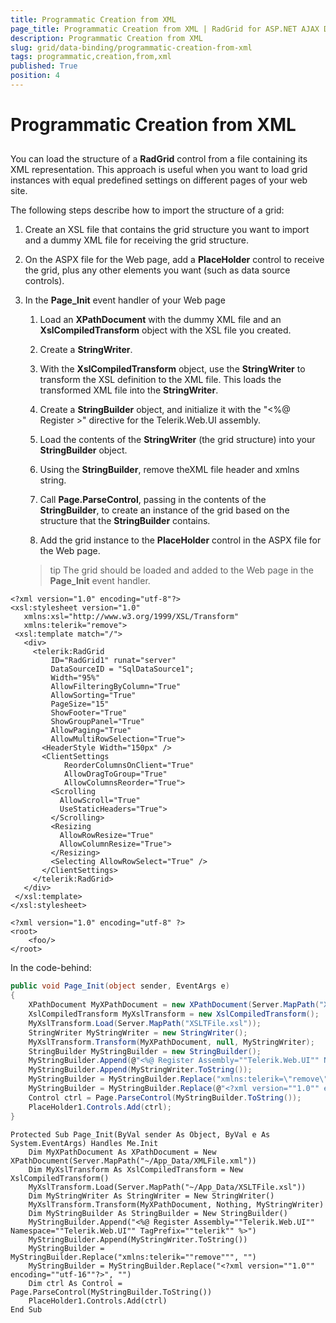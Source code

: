 ```yaml
---
title: Programmatic Creation from XML
page_title: Programmatic Creation from XML | RadGrid for ASP.NET AJAX Documentation
description: Programmatic Creation from XML
slug: grid/data-binding/programmatic-creation-from-xml
tags: programmatic,creation,from,xml
published: True
position: 4
---
```


# Programmatic Creation from XML



## 

You can load the structure of a **RadGrid** control from a file containing its XML representation. This approach is useful when you want to load grid instances with equal predefined settings on different pages of your web site.

The following steps describe how to import the structure of a grid:

1. Create an XSL file that contains the grid structure you want to import and a dummy XML file for receiving the grid structure.

1. On the ASPX file for the Web page, add a **PlaceHolder** control to receive the grid, plus any other elements you want (such as data source controls).

1. In the **Page_Init** event handler of your Web page

	1. Load an **XPathDocument** with the dummy XML file and an **XslCompiledTransform** object with the XSL file you created.

	1. Create a **StringWriter**.

	1. With the **XslCompiledTransform** object, use the **StringWriter** to transform the XSL definition to the XML file. This loads the transformed XML file into the **StringWriter**.

	1. Create a **StringBuilder** object, and initialize it with the "<%@ Register >" directive for the Telerik.Web.UI assembly.

	1. Load the contents of the **StringWriter** (the grid structure) into your **StringBuilder** object.

	1. Using the **StringBuilder**, remove theXML file header and xmlns string.

	1. Call **Page.ParseControl**, passing in the contents of the **StringBuilder**, to create an instance of the grid based on the structure that the **StringBuilder** contains.

	1. Add the grid instance to the **PlaceHolder** control in the ASPX file for the Web page.

	>tip The grid should be loaded and added to the Web page in the **Page_Init** event handler.
>


````ASP.NET
<?xml version="1.0" encoding="utf-8"?>
<xsl:stylesheet version="1.0"
   xmlns:xsl="http://www.w3.org/1999/XSL/Transform"
   xmlns:telerik="remove">
 <xsl:template match="/">
   <div>
     <telerik:RadGrid
         ID="RadGrid1" runat="server"
         DataSourceID = "SqlDataSource1";
         Width="95%"
         AllowFilteringByColumn="True"
         AllowSorting="True"
         PageSize="15"
         ShowFooter="True"
         ShowGroupPanel="True"
         AllowPaging="True"
         AllowMultiRowSelection="True">
       <HeaderStyle Width="150px" />
       <ClientSettings
            ReorderColumnsOnClient="True"
            AllowDragToGroup="True"
            AllowColumnsReorder="True">
         <Scrolling
           AllowScroll="True"
           UseStaticHeaders="True">
         </Scrolling>
         <Resizing
           AllowRowResize="True"
           AllowColumnResize="True">
         </Resizing>
         <Selecting AllowRowSelect="True" />
       </ClientSettings>
     </telerik:RadGrid>
   </div>
 </xsl:template>
</xsl:stylesheet>	
````



````ASP.NET     
<?xml version="1.0" encoding="utf-8" ?>
<root>
    <foo/>
</root>	
````



In the code-behind:



````C#	
public void Page_Init(object sender, EventArgs e)
{
    XPathDocument MyXPathDocument = new XPathDocument(Server.MapPath("XMLFile.xml"));
    XslCompiledTransform MyXslTransform = new XslCompiledTransform();
    MyXslTransform.Load(Server.MapPath("XSLTFile.xsl"));
    StringWriter MyStringWriter = new StringWriter();
    MyXslTransform.Transform(MyXPathDocument, null, MyStringWriter);
    StringBuilder MyStringBuilder = new StringBuilder();
    MyStringBuilder.Append(@"<%@ Register Assembly=""Telerik.Web.UI"" Namespace=""Telerik.Web.UI"" TagPrefix=""telerik"" %>");
    MyStringBuilder.Append(MyStringWriter.ToString());
    MyStringBuilder = MyStringBuilder.Replace("xmlns:telerik=\"remove\"", "");
    MyStringBuilder = MyStringBuilder.Replace(@"<?xml version=""1.0"" encoding=""utf-16""?>", "");
    Control ctrl = Page.ParseControl(MyStringBuilder.ToString());
    PlaceHolder1.Controls.Add(ctrl);
}	
````
````VB	
Protected Sub Page_Init(ByVal sender As Object, ByVal e As System.EventArgs) Handles Me.Init
    Dim MyXPathDocument As XPathDocument = New XPathDocument(Server.MapPath("~/App_Data/XMLFile.xml"))
    Dim MyXslTransform As XslCompiledTransform = New XslCompiledTransform()
    MyXslTransform.Load(Server.MapPath("~/App_Data/XSLTFile.xsl"))
    Dim MyStringWriter As StringWriter = New StringWriter()
    MyXslTransform.Transform(MyXPathDocument, Nothing, MyStringWriter)
    Dim MyStringBuilder As StringBuilder = New StringBuilder()
    MyStringBuilder.Append("<%@ Register Assembly=""Telerik.Web.UI"" Namespace=""Telerik.Web.UI"" TagPrefix=""telerik"" %>")
    MyStringBuilder.Append(MyStringWriter.ToString())
    MyStringBuilder = MyStringBuilder.Replace("xmlns:telerik=""remove""", "")
    MyStringBuilder = MyStringBuilder.Replace("<?xml version=""1.0"" encoding=""utf-16""?>", "")
    Dim ctrl As Control = Page.ParseControl(MyStringBuilder.ToString())
    PlaceHolder1.Controls.Add(ctrl)
End Sub
````




